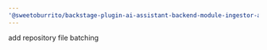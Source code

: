 ```yaml
---
'@sweetoburrito/backstage-plugin-ai-assistant-backend-module-ingestor-azure-devops': minor
---
```


add repository file batching
